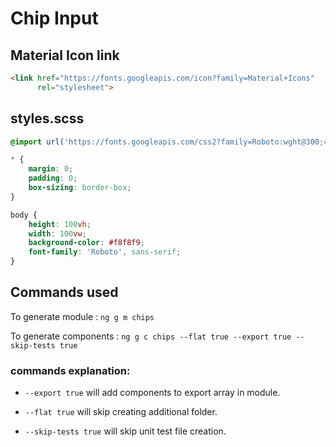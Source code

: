 # Chip Input

## Material Icon link

```html
<link href="https://fonts.googleapis.com/icon?family=Material+Icons"
      rel="stylesheet">
```

## styles.scss

```scss
@import url('https://fonts.googleapis.com/css2?family=Roboto:wght@300;400;500;700;900&display=swap');

* {
    margin: 0;
    padding: 0;
    box-sizing: border-box;
}

body {
    height: 100vh;
    width: 100vw;
    background-color: #f8f8f9;
    font-family: 'Roboto', sans-serif;
}
```

## Commands used

To generate module : `ng g m chips`

To generate components : 
`ng g c chips --flat true --export true --skip-tests true`

### commands explanation:

 - `--export true` will add components to export array in module.

 - `--flat true` will skip creating additional folder.
 
 - `--skip-tests true` will skip unit test file creation.

